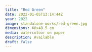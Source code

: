 ```yaml
---
title: "Red Green"
date: 2022-01-05T13:14:44Z
year: 2022
image: standalone-works/red-green.jpg
dimensions: 68x48.5 cm
media: watercolour on paper
description: Available
draft: false
---
```


